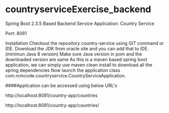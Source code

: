 # countryserviceExercise_backend

Spring Boot 2.3.5 Based Backend Service
Application: Country Service

Port: 8081

Installation
Checkout the repository country-service using GIT command or IDE.
Download the JDK from oracle site and you can add that to IDE. (minimun Java 8 version)
Make sure Java version in pom and the downloaded version are same
As this is a maven based spring boot application, we can simply use maven clean install to download all the spring dependencies
Now launch the application class com.rcmcode.countryservice.CountryServiceApplication.


####Application can be accessed using below URL's


http://localhost:8081/country-app/countries

http://localhost:8081/country-app/countries/<name>
